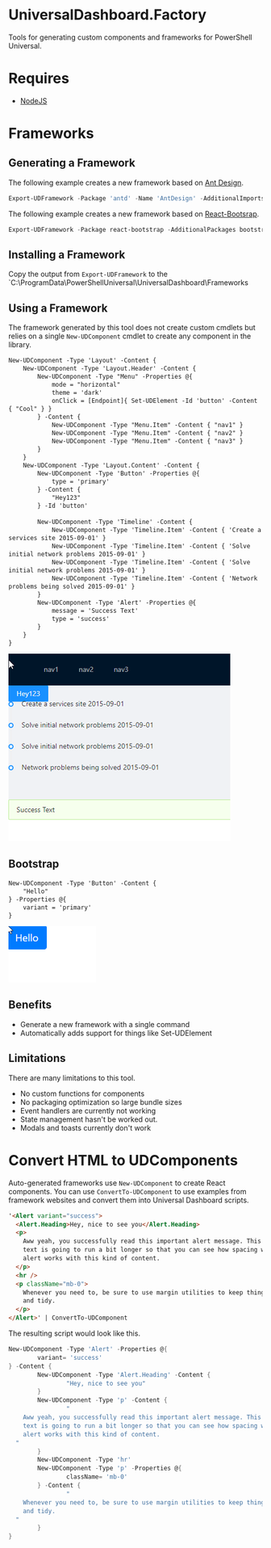 # UniversalDashboard.Factory 

Tools for generating custom components and frameworks for PowerShell Universal.

# Requires

- [NodeJS](https://nodejs.org)

# Frameworks

## Generating a Framework

The following example creates a new framework based on [Ant Design](https://ant.design/).

```powershell
Export-UDFramework -Package 'antd' -Name 'AntDesign' -AdditionalImports 'antd/dist/antd.css'
```

The following example creates a new framework based on [React-Bootsrap](https://react-bootstrap.github.io/).

```powershell
Export-UDFramework -Package react-bootstrap -AdditionalPackages bootstrap@4.6.0 -Name bootstrap -AdditionalImports 'bootstrap/dist/css/bootstrap.min.css'
```

## Installing a Framework

Copy the output from `Export-UDFramework` to the `C:\ProgramData\PowerShellUniversal\UniversalDashboard\Frameworks

## Using a Framework

The framework generated by this tool does not create custom cmdlets but relies on a single `New-UDComponent` cmdlet to create any component in the library. 

```
New-UDComponent -Type 'Layout' -Content {
    New-UDComponent -Type 'Layout.Header' -Content {
        New-UDComponent -Type "Menu" -Properties @{
            mode = "horizontal"
            theme = 'dark'
            onClick = [Endpoint]{ Set-UDElement -Id 'button' -Content { "Cool" } }
        } -Content {
            New-UDComponent -Type "Menu.Item" -Content { "nav1" }
            New-UDComponent -Type "Menu.Item" -Content { "nav2" }
            New-UDComponent -Type "Menu.Item" -Content { "nav3" }
        }
    }
    New-UDComponent -Type 'Layout.Content' -Content {
        New-UDComponent -Type 'Button' -Properties @{
            type = 'primary'
        } -Content {
            "Hey123"
        } -Id 'button'

        New-UDComponent -Type 'Timeline' -Content {
            New-UDComponent -Type 'Timeline.Item' -Content { 'Create a services site 2015-09-01' }
            New-UDComponent -Type 'Timeline.Item' -Content { 'Solve initial network problems 2015-09-01' }
            New-UDComponent -Type 'Timeline.Item' -Content { 'Solve initial network problems 2015-09-01' }
            New-UDComponent -Type 'Timeline.Item' -Content { 'Network problems being solved 2015-09-01' }
        }
        New-UDComponent -Type 'Alert' -Properties @{
            message = 'Success Text'
            type = 'success'
        }
    }
}
```

![](./images/dashboard.png)

## Bootstrap

```
New-UDComponent -Type 'Button' -Content {
    "Hello"
} -Properties @{
    variant = 'primary'
}
```

![](./images/bootstrap.png)

## Benefits

- Generate a new framework with a single command
- Automatically adds support for things like Set-UDElement

## Limitations

There are many limitations to this tool.

- No custom functions for components
- No packaging optimization so large bundle sizes
- Event handlers are currently not working 
- State management hasn't be worked out. 
- Modals and toasts currently don't work

# Convert HTML to UDComponents

Auto-generated frameworks use `New-UDComponent` to create React components. You can use `ConvertTo-UDComponent` to use examples from framework websites and convert them into Universal Dashboard scripts.

```html
'<Alert variant="success">
  <Alert.Heading>Hey, nice to see you</Alert.Heading>
  <p>
    Aww yeah, you successfully read this important alert message. This example
    text is going to run a bit longer so that you can see how spacing within an
    alert works with this kind of content.
  </p>
  <hr />
  <p className="mb-0">
    Whenever you need to, be sure to use margin utilities to keep things nice
    and tidy.
  </p>
</Alert>' | ConvertTo-UDComponent
```

The resulting script would look like this.

```powershell
New-UDComponent -Type 'Alert' -Properties @{
        variant= 'success'
} -Content {
        New-UDComponent -Type 'Alert.Heading' -Content {
                "Hey, nice to see you"
        }
        New-UDComponent -Type 'p' -Content {
                "
    Aww yeah, you successfully read this important alert message. This example
    text is going to run a bit longer so that you can see how spacing within an
    alert works with this kind of content.
  "
        }
        New-UDComponent -Type 'hr'
        New-UDComponent -Type 'p' -Properties @{
                className= 'mb-0'
        } -Content {
                "
    Whenever you need to, be sure to use margin utilities to keep things nice
    and tidy.
  "
        }
}
```
